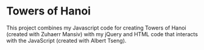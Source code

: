Towers of Hanoi
===============
This project combines my Javascript code for creating Towers of Hanoi (created with Zuhaerr Mansiv) with my jQuery and HTML code that interacts with the JavaScript (created with Albert Tseng).
